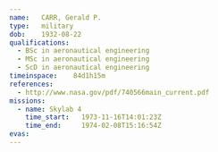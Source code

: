 ```yaml
---
name:	CARR, Gerald P.
type:	military
dob:	1932-08-22
qualifications:
  - BSc in aeronautical engineering
  - MSc in aeronautical engineering
  - ScD in aeronautical engineering
timeinspace:	84d1h15m
references:
  - http://www.nasa.gov/pdf/740566main_current.pdf
missions:
  - name: Skylab 4
    time_start:   1973-11-16T14:01:23Z
    time_end:     1974-02-08T15:16:54Z
evas:
---
```

